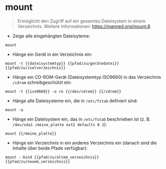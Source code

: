 # mount

> Ermöglicht den Zugriff auf ein gesamtes Dateisystem in einem Verzeichnis.
> Weitere Informationen: <https://manned.org/mount.8>.

- Zeige alle eingehängten Dateisyteme:

`mount`

- Hänge ein Gerät in ein Verzeichnis ein:

`mount -t {{dateisystemtyp}} {{pfad/zu/gerätedatei}} {{pfad/zu/zielverzeichnis}}`

- Hänge ein CD-ROM-Gerät (Dateisystemtyp ISO9660) in das Verzeichnis `/cdrom` schreibgeschützt ein:

`mount -t {{iso9660}} -o ro {{/dev/cdrom}} {{/cdrom}}`

- Hänge alle Dateisysteme ein, die in `/etc/fstab` definiert sind:

`mount -a`

- Hänge ein Dateisystem ein, das in `/etc/fstab` beschrieben ist (z. B. `/dev/sda1 /meine_platte ext2 defaults 0 2`):

`mount {{/meine_platte}}`

- Hänge ein Verzeichnis in ein anderes Verzeichnis ein (danach sind die Inhalte über beide Pfade verfügbar):

`mount --bind {{pfad/zu/altem_verzeichnis}} {{pfad/zu/neuem_verzeichnis}}`
